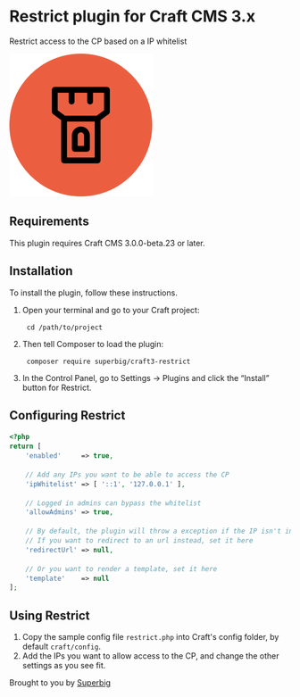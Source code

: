 # Restrict plugin for Craft CMS 3.x

Restrict access to the CP based on a IP whitelist

![Screenshot](resources/img/plugin-logo.png)

## Requirements

This plugin requires Craft CMS 3.0.0-beta.23 or later.

## Installation

To install the plugin, follow these instructions.

1. Open your terminal and go to your Craft project:

        cd /path/to/project

2. Then tell Composer to load the plugin:

        composer require superbig/craft3-restrict

3. In the Control Panel, go to Settings → Plugins and click the “Install” button for Restrict.

## Configuring Restrict

```php
<?php
return [
    'enabled'     => true,

    // Add any IPs you want to be able to access the CP
    'ipWhitelist' => [ '::1', '127.0.0.1' ],

    // Logged in admins can bypass the whitelist
    'allowAdmins' => true,

    // By default, the plugin will throw a exception if the IP isn't in the whitelist
    // If you want to redirect to an url instead, set it here
    'redirectUrl' => null,

    // Or you want to render a template, set it here
    'template'    => null
];
```

## Using Restrict

1. Copy the sample config file `restrict.php` into Craft's config folder, by default `craft/config`.
2. Add the IPs you want to allow access to the CP, and change the other settings as you see fit.

Brought to you by [Superbig](https://superbig.co)
